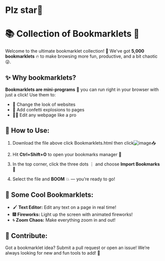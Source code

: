 # Plz star🌟
# 📚 Collection of Bookmarklets 🚀

Welcome to the ultimate bookmarklet collection! 🌟 We’ve got **5,000 bookmarklets** 🔥 to make browsing more fun, productive, and a bit chaotic 😜.

## ✨ Why bookmarklets?
**Bookmarklets are mini-programs** 📜 you can run right in your browser with just a click! Use them to:

- 🎨 Change the look of websites
- 🎉 Add confetti explosions to pages
- 🕵️‍♂️ Edit any webpage like a pro

## 🌈 How to Use:
1. Download the file above click Bookmarklets.html then click![image](https://github.com/user-attachments/assets/e514365e-9136-48d8-aea1-9b30445ed9dc)📥
 
 
3. Hit **Ctrl+Shift+O** to open your bookmarks manager 📑
4. In the top corner, click the three dots ⋮ and choose **Import Bookmarks** 📂
5. Select the file and **BOOM** 💥 — you’re ready to go!

## 🔧 Some Cool Bookmarklets:
- 🖌️ **Text Editor:** Edit any text on a page in real time!
- 🎆 **Fireworks:** Light up the screen with animated fireworks!
- 🌀 **Zoom Chaos:** Make everything zoom in and out!

## 🤝 Contribute:
Got a bookmarklet idea? Submit a pull request or open an issue! We’re always looking for new and fun tools to add! 🙌
